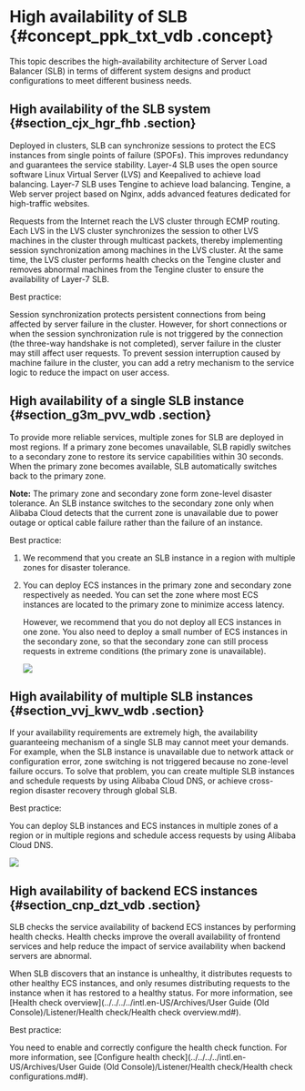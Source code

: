 # High availability of SLB {#concept_ppk_txt_vdb .concept}

This topic describes the high-availability architecture of Server Load Balancer \(SLB\) in terms of different system designs and product configurations to meet different business needs.

## High availability of the SLB system {#section_cjx_hgr_fhb .section}

Deployed in clusters, SLB can synchronize sessions to protect the ECS instances from single points of failure \(SPOFs\). This improves redundancy and guarantees the service stability. Layer-4 SLB uses the open source software Linux Virtual Server \(LVS\) and Keepalived to achieve load balancing. Layer-7 SLB uses Tengine to achieve load balancing. Tengine, a Web server project based on Nginx, adds advanced features dedicated for high-traffic websites.

Requests from the Internet reach the LVS cluster through ECMP routing. Each LVS in the LVS cluster synchronizes the session to other LVS machines in the cluster through multicast packets, thereby implementing session synchronization among machines in the LVS cluster. At the same time, the LVS cluster performs health checks on the Tengine cluster and removes abnormal machines from the Tengine cluster to ensure the availability of Layer-7 SLB.

Best practice:

Session synchronization protects persistent connections from being affected by server failure in the cluster. However, for short connections or when the session synchronization rule is not triggered by the connection \(the three-way handshake is not completed\), server failure in the cluster may still affect user requests. To prevent session interruption caused by machine failure in the cluster, you can add a retry mechanism to the service logic to reduce the impact on user access.

## High availability of a single SLB instance {#section_g3m_pvv_wdb .section}

To provide more reliable services, multiple zones for SLB are deployed in most regions. If a primary zone becomes unavailable, SLB rapidly switches to a secondary zone to restore its service capabilities within 30 seconds. When the primary zone becomes available, SLB automatically switches back to the primary zone.

**Note:** The primary zone and secondary zone form zone-level disaster tolerance. An SLB instance switches to the secondary zone only when Alibaba Cloud detects that the current zone is unavailable due to power outage or optical cable failure rather than the failure of an instance.

Best practice:

1.  We recommend that you create an SLB instance in a region with multiple zones for disaster tolerance.
2.  You can deploy ECS instances in the primary zone and secondary zone respectively as needed. You can set the zone where most ECS instances are located to the primary zone to minimize access latency.

    However, we recommend that you do not deploy all ECS instances in one zone. You also need to deploy a small number of ECS instances in the secondary zone, so that the secondary zone can still process requests in extreme conditions \(the primary zone is unavailable\).

    ![](http://static-aliyun-doc.oss-cn-hangzhou.aliyuncs.com/assets/img/4169/15580586083122_en-US.png)


## High availability of multiple SLB instances {#section_vvj_kwv_wdb .section}

If your availability requirements are extremely high, the availability guaranteeing mechanism of a single SLB may cannot meet your demands. For example, when the SLB instance is unavailable due to network attack or configuration error, zone switching is not triggered because no zone-level failure occurs. To solve that problem, you can create multiple SLB instances and schedule requests by using Alibaba Cloud DNS, or achieve cross-region disaster recovery through global SLB.

Best practice:

You can deploy SLB instances and ECS instances in multiple zones of a region or in multiple regions and schedule access requests by using Alibaba Cloud DNS.

![](http://static-aliyun-doc.oss-cn-hangzhou.aliyuncs.com/assets/img/4169/15580586083121_en-US.png)

## High availability of backend ECS instances {#section_cnp_dzt_vdb .section}

SLB checks the service availability of backend ECS instances by performing health checks. Health checks improve the overall availability of frontend services and help reduce the impact of service availability when backend servers are abnormal.

When SLB discovers that an instance is unhealthy, it distributes requests to other healthy ECS instances, and only resumes distributing requests to the instance when it has restored to a healthy status. For more information, see [Health check overview](../../../../intl.en-US/Archives/User Guide (Old Console)/Listener/Health check/Health check overview.md#).

Best practice:

You need to enable and correctly configure the health check function. For more information, see [Configure health check](../../../../intl.en-US/Archives/User Guide (Old Console)/Listener/Health check/Health check configurations.md#).

